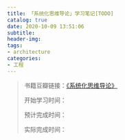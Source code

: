 ```yaml
---
title: 「系统化思维导论」学习笔记[TODO]
catalog: true
date: 2020-10-09 13:51:06
subtitle:
header-img:
tags:
- architecture
categories:
- 工程
---
```

> 书籍豆瓣链接：[《系统化思维导论》](https://book.douban.com/subject/26298694/)
> 
> 开始学习时间：
> 
> 预计完成时间：
> 
> 实际完成时间：
